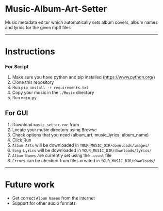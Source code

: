 # Music-Album-Art-Setter
Music metadata editor which automatically sets album covers, album names and lyrics for the given mp3 files

---
# Instructions
### For Script
1) Make sure you have python and pip installed (https://www.python.org/)
2) Clone this repository
3) Run `pip install -r requirements.txt`
4) Copy your music in the `./Music` directory
5) Run `main.py`

## For GUI
1) Download `music_setter.exe` from 
2) Locate your music directory using Browse
3) Check options that you need (album_art, music_lyrics, album_name)
4) Click Run
5) `Album Arts` will be downloaded in `YOUR_MUSIC_DIR/downloads/images/`
6) `Song Lyrics` will be downloaded in `YOUR_MUSIC_DIR/downloads/lyrics/`
7) `Album Names` are currently set using the `.count` file
8) `Errors` can be checked from files created in `YOUR_MUSIC_DIR/downloads/`

---
# Future work
- Get correct `Album Names` from the internet
- Support for other audio formats
